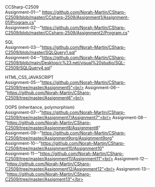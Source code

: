 CCSharp-C2509<br/>
      Assignment-01--" https://github.com/Norah-Martin/CSharp-C2509/blob/master/CCsharp-2509/Assignment1/Assignment-01/Program.cs"  <br/>
      Assignment-02--"https://github.com/Norah-Martin/CSharp-C2509/blob/master/CCsharp-2509/Assignment2/Program.cs" <br/>

SQL <br/>
      Assignment-03--"https://github.com/Norah-Martin/CSharp-C2509/blob/master/SQLQuery1.sql" <br/>
      Assignment-04--"https://github.com/Norah-Martin/CSharp-C2509/blob/main/Desktop/c%23.net/visual%20studio/SQL-C2509/SQLQuery4.sql" 
      
HTML,CSS,JAVASCRIPT<br/>
      Assignment-05--"https://github.com/Norah-Martin/CSharp-C2509/tree/master/Assignment5"<br/>
      Assignment-06--"https://github.com/Norah-Martin/CSharp-C2509/tree/master/Assignment6"<br/>

OOPS (inheritance, polymorphism)<br/>
      Assignment-07--"https://github.com/Norah-Martin/CSharp-C2509/tree/master/Assignment7/Assignment7"<br/>
      Assignment-08--"https://github.com/Norah-Martin/CSharp-C2509/tree/master/Assignment8/Assignment8" <br/>
      Assignment-09--"https://github.com/Norah-Martin/CSharp-C2509/tree/master/Assignment9org/Assignment9org" <br/>
      Assignment-10--"https://github.com/Norah-Martin/CSharp-C2509/tree/master/Assignment10/Assignment10" <br/>
      Assignment-11--"https://github.com/Norah-Martin/CSharp-C2509/tree/master/Assignment11/Assignment11"<br/>
      Assignment-12--"https://github.com/Norah-Martin/CSharp-C2509/tree/master/Assignment12/Assignment12"<br/>
      Assignemnt-13--"https://github.com/Norah-Martin/CSharp-C2509/tree/master/Assigment13"</br>
